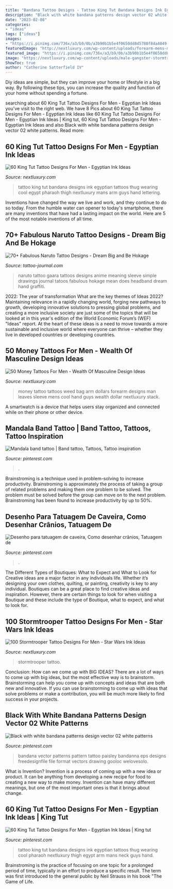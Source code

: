 ```yaml
---
title: "Bandana Tattoo Designs - Tattoo King Tut Bandana Designs Ink Egyptian Tattoos Thug Wearing Cool Pharaoh Nextluxury Thigh Egypt Arm Mans Neck Guys Hand"
description: "Black with white bandana patterns design vector 02 white patterns"
date: "2023-02-08"
categories:
- "ideas"
tags: ["ideas"]
images:
- "https://i.pinimg.com/736x/a3/b9/0b/a3b90b1b5e4f0650dd8d5780f84a4049--bandana-tattoo-vector-pattern.jpg"
featuredImage: "http://nextluxury.com/wp-content/uploads/forearm-mens-money-bag-tattoo-designs.jpg"
featured_image: "https://i.pinimg.com/736x/a3/b9/0b/a3b90b1b5e4f0650dd8d5780f84a4049--bandana-tattoo-vector-pattern.jpg"
image: "https://nextluxury.com/wp-content/uploads/male-gangster-stormtrooper-bandana-inner-arm-bicep-tattoos.jpg"
ShowToc: true
author: "Catherine Satterfield IV"
---
```



Diy ideas are simple, but they can improve your home or lifestyle in a big way. By following these tips, you can increase the quality and function of your home without spending a fortune.

	

		
searching about 60 King Tut Tattoo Designs For Men - Egyptian Ink Ideas you've visit to the right web. We have 8 Pics about 60 King Tut Tattoo Designs For Men - Egyptian Ink Ideas like 60 King Tut Tattoo Designs For Men - Egyptian Ink Ideas | King tut, 60 King Tut Tattoo Designs For Men - Egyptian Ink Ideas and also Black with white bandana patterns design vector 02 white patterns. Read more:
		
    
## 60 King Tut Tattoo Designs For Men - Egyptian Ink Ideas

<img loading=lazy src="http://nextluxury.com/wp-content/uploads/cool-king-tut-wearing-black-bandana-tattoo-on-mans-thigh.jpg" onerror="this.onerror=null;this.src='https://tse3.mm.bing.net/th?id=OIP.t_EjuWBZk8na6zvGDfjfrQHaHa&amp;pid=15.1';" alt="60 King Tut Tattoo Designs For Men - Egyptian Ink Ideas">

_Source: nextluxury.com_

>tattoo king tut bandana designs ink egyptian tattoos thug wearing cool egypt pharaoh thigh nextluxury mans arm guys hand lettering. 

	

Inventions have changed the way we live and work, and they continue to do so today. From the humble water can opener to today's smartphone, there are many inventions that have had a lasting impact on the world. Here are 5 of the most notable inventions of all time.

    
## 70+ Fabulous Naruto Tattoo Designs - Dream Big And Be Hokage

<img loading=lazy src="http://tattoo-journal.com/wp-content/uploads/2017/01/Naruto-Tattoo-58-650x650.jpg" onerror="this.onerror=null;this.src='https://tse2.mm.bing.net/th?id=OIP.j1SvDsQ1zHSbbEtr9JYikQD6D6&amp;pid=15.1';" alt="70+ Fabulous Naruto Tattoo Designs - Dream Big and Be Hokage">

_Source: tattoo-journal.com_

>naruto tattoo gaara tattoos designs anime meaning sleeve simple drawings journal tatoos fabulous hokage mean does headband dream hand graffiti. 

	

2022: The year of transformation
What are the key themes of Ideas 2022? Maintaining relevance in a rapidly changing world, forging new pathways to growth, developing innovative solutions to pressing global problems, and creating a more inclusive society are just some of the topics that will be looked at in this year's edition of the World Economic Forum’s (WEF) "Ideas" report. At the heart of these ideas is a need to move towards a more sustainable and inclusive world where everyone can thrive – whether they live in developed countries or developing countries.

    
## 50 Money Tattoos For Men - Wealth Of Masculine Design Ideas

<img loading=lazy src="http://nextluxury.com/wp-content/uploads/forearm-mens-money-bag-tattoo-designs.jpg" onerror="this.onerror=null;this.src='https://tse3.mm.bing.net/th?id=OIP.HBdLnPFAkzgdFW5cAYQoPgHaI2&amp;pid=15.1';" alt="50 Money Tattoos For Men - Wealth Of Masculine Design Ideas">

_Source: nextluxury.com_

>money tattoo tattoos weed bag arm dollars forearm designs man leaves sleeve mens cool hand guys wealth dollar nextluxury stack. 

	

A smartwatch is a device that helps users stay organized and connected while on their phone or other device.

    
## Mandala Band Tattoo | Band Tattoo, Tattoos, Tattoo Inspiration

<img loading=lazy src="https://i.pinimg.com/originals/1c/7d/58/1c7d589f2fb0db5bdf7a7da03c412c89.jpg" onerror="this.onerror=null;this.src='https://tse4.mm.bing.net/th?id=OIP.FzVjwfCaI1Eu3vofCCC0eAHaNK&amp;pid=15.1';" alt="Mandala band tattoo | Band tattoo, Tattoos, Tattoo inspiration">

_Source: pinterest.com_

>. 

	

Brainstroming is a technique used in problem-solving to increase productivity. Brainstroming is approximately the process of taking a group of related problems and making them one problem to be solved. The problem must be solved before the group can move on to the next problem. Brainstroming has been found to increase productivity by up to 50%.

    
## Desenho Para Tatuagem De Caveira, Como Desenhar Crânios, Tatuagem De

<img loading=lazy src="https://s-media-cache-ak0.pinimg.com/originals/e9/a5/3e/e9a53e184a122d9d382d25e12e737bea.jpg" onerror="this.onerror=null;this.src='https://tse3.mm.bing.net/th?id=OIP.jyHZRNhjPzz-4HtTtjrNbgHaKK&amp;pid=15.1';" alt="Desenho para tatuagem de caveira, Como desenhar crânios, Tatuagem de">

_Source: pinterest.com_

>. 

	

The Different Types of Boutiques: What to Expect and What to Look for
Creative ideas are a major factor in any individuals life. Whether it’s designing your own clothes, quilting, or painting, creativity is key to any individual. Boutiques can be a great place to find creative ideas and inspiration. However, there are certain things to look for when visiting a Boutique and these include the type of Boutique, what to expect, and what to look for.

    
## 100 Stormtrooper Tattoo Designs For Men - Star Wars Ink Ideas

<img loading=lazy src="https://nextluxury.com/wp-content/uploads/male-gangster-stormtrooper-bandana-inner-arm-bicep-tattoos.jpg" onerror="this.onerror=null;this.src='https://tse1.mm.bing.net/th?id=OIP.QYs-nDEhHiq6wlgo5sLldQHaHa&amp;pid=15.1';" alt="100 Stormtrooper Tattoo Designs For Men - Star Wars Ink Ideas">

_Source: nextluxury.com_

>stormtrooper tattoo. 

	

Conclusion: How can we come up with BIG IDEAS?
There are a lot of ways to come up with big ideas, but the most effective way is to brainstorm. Brainstorming can help you come up with concepts and ideas that are both new and innovative. If you can use brainstorming to come up with ideas that solve problems or make a contribution, you will be much more likely to find success in your projects.

    
## Black With White Bandana Patterns Design Vector 02 White Patterns

<img loading=lazy src="https://i.pinimg.com/736x/a3/b9/0b/a3b90b1b5e4f0650dd8d5780f84a4049--bandana-tattoo-vector-pattern.jpg" onerror="this.onerror=null;this.src='https://tse4.mm.bing.net/th?id=OIP.5qBUwlAyUV6drz2m5Ov3lgHaHa&amp;pid=15.1';" alt="Black with white bandana patterns design vector 02 white patterns">

_Source: pinterest.com_

>bandana vector patterns pattern tattoo paisley bandanna eps designs freedesignfile file format vectors drawing gooloc welovesolo. 

	

What is Invention?
Invention is a process of coming up with a new idea or product. It can be anything from developing a new recipe for food to creating a new way to make money. Invention can have many different meanings, but one of the most important ones is that it brings about change.

    
## 60 King Tut Tattoo Designs For Men - Egyptian Ink Ideas | King Tut

<img loading=lazy src="https://i.pinimg.com/originals/7e/8a/d7/7e8ad7217c5baff046ac0349ce7e49fd.jpg" onerror="this.onerror=null;this.src='https://tse4.mm.bing.net/th?id=OIP.nm3w-DOZx4hX7WzCUr-fmAHaHa&amp;pid=15.1';" alt="60 King Tut Tattoo Designs For Men - Egyptian Ink Ideas | King tut">

_Source: pinterest.com_

>tattoo king tut bandana designs ink egyptian tattoos thug wearing cool pharaoh nextluxury thigh egypt arm mans neck guys hand. 

	

Brainstroming is the practice of focusing on one topic for a prolonged period of time, typically in an effort to produce a specific result. The term was first introduced to the general public by Neil Strauss in his book "The Game of Life.

